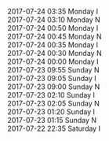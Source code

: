 2017-07-24 03:35 Monday  I  
2017-07-24 03:10 Monday  N  
2017-07-24 00:50 Monday  I  
2017-07-24 00:45 Monday  N  
2017-07-24 00:35 Monday  I  
2017-07-24 00:30 Monday  N  
2017-07-24 00:00 Monday  I  
2017-07-23 09:55 Sunday  N  
2017-07-23 09:05 Sunday  I  
2017-07-23 09:00 Sunday  N  
2017-07-23 02:10 Sunday  I  
2017-07-23 02:05 Sunday  N  
2017-07-23 01:20 Sunday  I  
2017-07-23 01:15 Sunday  N  
2017-07-22 22:35 Saturday  I  
